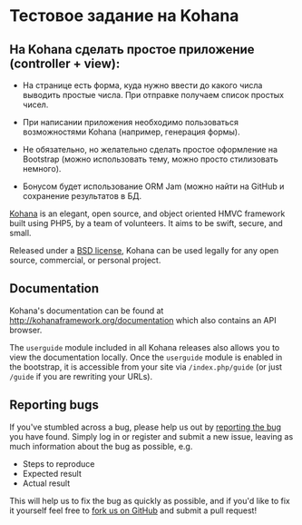 # Тестовое задание на Kohana


## На Kohana сделать простое приложение (controller + view):

* На странице есть форма, куда нужно ввести до какого числа выводить простые числа. При отправке получаем список простых чисел.
* При написании приложения необходимо пользоваться возможностями Kohana (например, генерация формы).
* Не обязательно, но желательно сделать простое оформление на Bootstrap (можно использовать тему, можно просто стилизовать немного).

* Бонусом будет использование ORM Jam (можно найти на GitHub и сохранение результатов в БД.


[Kohana](http://kohanaframework.org/) is an elegant, open source, and object oriented HMVC framework built using PHP5, by a team of volunteers. It aims to be swift, secure, and small.

Released under a [BSD license](http://kohanaframework.org/license), Kohana can be used legally for any open source, commercial, or personal project.

## Documentation
Kohana's documentation can be found at <http://kohanaframework.org/documentation> which also contains an API browser.

The `userguide` module included in all Kohana releases also allows you to view the documentation locally. Once the `userguide` module is enabled in the bootstrap, it is accessible from your site via `/index.php/guide` (or just `/guide` if you are rewriting your URLs).

## Reporting bugs
If you've stumbled across a bug, please help us out by [reporting the bug](http://dev.kohanaframework.org/projects/kohana3/) you have found. Simply log in or register and submit a new issue, leaving as much information about the bug as possible, e.g.

* Steps to reproduce
* Expected result
* Actual result

This will help us to fix the bug as quickly as possible, and if you'd like to fix it yourself feel free to [fork us on GitHub](https://github.com/kohana) and submit a pull request!
